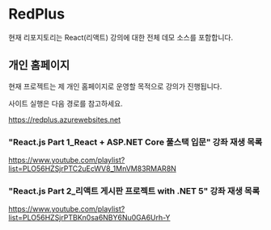 # RedPlus

현재 리포지토리는 React(리액트) 강의에 대한 전체 데모 소스를 포함합니다.

## 개인 홈페이지

현재 프로젝트는 제 개인 홈페이지로 운영할 목적으로 강의가 진행됩니다.

사이트 실행은 다음 경로를 참고하세요. 

https://redplus.azurewebsites.net 


### "React.js Part 1_React + ASP.NET Core 풀스택 입문" 강좌 재생 목록 

https://www.youtube.com/playlist?list=PLO56HZSjrPTC2uEcWV8_1MnVM83RMAR8N

### "React.js Part 2_리액트 게시판 프로젝트 with .NET 5" 강좌 재생 목록

https://www.youtube.com/playlist?list=PLO56HZSjrPTBKn0sa6NBY6Nu0GA6Urh-Y


